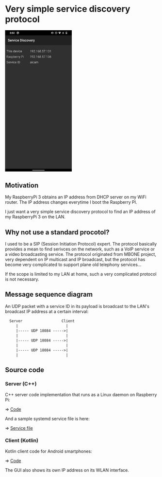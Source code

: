 # Very simple service discovery protocol

<img src="./screenshot_client.png" width=220>

## Motivation

My RaspberryPi 3 obtains an IP address from DHCP server on my WiFi router. The IP address changes everytime I boot the Raspberry PI.

I just want a very simple service discovery protocol to find an IP address of my RaspberryPi 3 on the LAN.

## Why not use a standard procotol?

I used to be a SIP (Session Initiation Protocol) expert. The protocol basically provides a mean to find serivces on the network, such as a VoIP service or a video broadcasting service. The protocol originated from MBONE project, very dependent on IP multicast and IP broadcast, but the protocol has become very complicated to support plane old telephony services...

If the scope is limited to my LAN at home, such a very complicated protocol is not necessary.

## Message sequence diagram

An UDP packet with a service ID in its payload is broadcast to the LAN's broadcast IP address at a certain interval:

```
  Server                  Client
     |                      |
     |----- UDP 18084 ----->|
     |                      |
     |----- UDP 18084 ----->|
     |                      |
     |----- UDP 18084 ----->|
     |                      |
```

## Source code

### Server (C++)

C++ server code implementation that runs as a Linux daemon on Raspberry Pi:

=> [Code](./server)

And a sample systemd service file is here:

=> [Service file](./systemd)

### Client (Kotlin)

Kotlin client code for Android smartphones:

=> [Code](./client)

The GUI also shows its own IP address on its WLAN interface.
